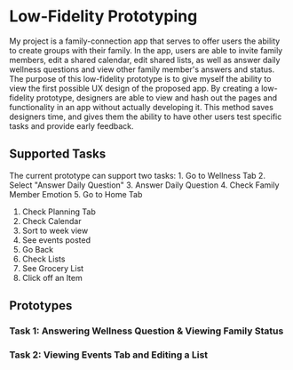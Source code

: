 <h1>Low-Fidelity Prototyping</h1>
My project is a family-connection app that serves to offer users the ability to create groups with their family.
In the app, users are able to invite family members, edit a shared calendar, edit shared lists, as well as answer daily wellness questions and view other family member's answers and status.
The purpose of this low-fidelity prototype is to give myself the ability to view the first possible UX design of the proposed app.
By creating a low-fidelity prototype, designers are able to view and hash out the pages and functionality in an app without actually developing it.
This method saves designers time, and gives them the ability to have other users test specific tasks and provide early feedback.

<h2>Supported Tasks</h2>
The current prototype can support two tasks:
1. Go to Wellness Tab
2. Select "Answer Daily Question"
3. Answer Daily Question
4. Check Family Member Emotion
5. Go to Home Tab

1. Check Planning Tab
2. Check Calendar
3. Sort to week view
4. See events posted
5. Go Back
6. Check Lists
7. See Grocery List
8. Click off an Item

<h2>Prototypes</h2>
<h3>Task 1: Answering Wellness Question & Viewing Family Status</h3>

<h3>Task 2: Viewing Events Tab and Editing a List</h3>
